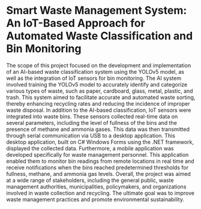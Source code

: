 # Smart Waste Management System: An IoT-Based Approach for Automated Waste Classification and Bin Monitoring

The scope of this project focused on the development and implementation of an AI-based waste classification system using the YOLOv5 model, as well as the integration of IoT sensors for bin monitoring. The AI system involved training the YOLOv5 model to 
accurately identify and categorize various types of waste, such as paper, cardboard, glass, 
metal, plastic, and trash. This system aimed to facilitate accurate and automated waste 
sorting, thereby enhancing recycling rates and reducing the incidence of improper waste 
disposal. In addition to the AI-based classification, IoT sensors were integrated into waste 
bins. These sensors collected real-time data on several parameters, including the level of 
fullness of the bins and the presence of methane and ammonia gases. This data was then 
transmitted through serial communication via USB to a desktop application. This desktop 
application, built on C# Windows Forms using the .NET framework, displayed the 
collected data. Furthermore, a mobile application was developed specifically for waste 
management personnel. This application enabled them to monitor bin readings from 
remote locations in real time and receive notifications when the bins reached 
predetermined thresholds for fullness, methane, and ammonia gas levels. Overall, the 
project was aimed at a wide range of stakeholders, including the general public, waste 
management authorities, municipalities, policymakers, and organizations involved in 
waste collection and recycling. The ultimate goal was to improve waste management 
practices and promote environmental sustainability.
